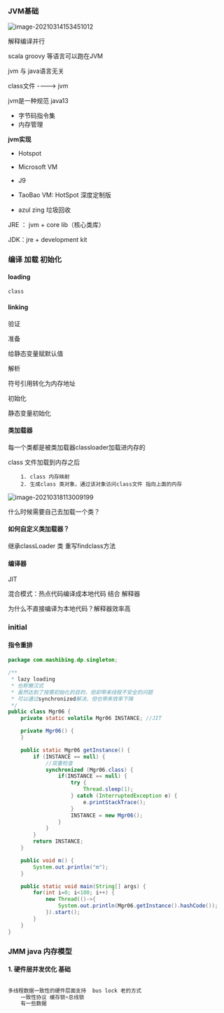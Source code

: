 ### JVM基础

![image-20210314153451012](/home/zhangeaky/.config/Typora/typora-user-images/image-20210314153451012.png)

解释编译并行

scala groovy 等语言可以跑在JVM

jvm 与 java语言无关

class文件 ----> jvm

jvm是一种规范 java13

- 字节码指令集
- 内存管理

**jvm实现**

- Hotspot
- Microsoft VM
- J9

- TaoBao VM: HotSpot 深度定制版

- azul zing 垃圾回收

JRE ： jvm + core lib（核心类库）

JDK：jre + development kit

### 编译 加载 初始化

#### loading

```
class
```

#### linking

验证

准备

给静态变量赋默认值

解析

符号引用转化为内存地址

初始化

静态变量初始化

#### 类加载器

每一个类都是被类加载器classloader加载进内存的

class 文件加载到内存之后

		1. class 内存映射
  		2. 生成class 类对象，通过该对象访问class文件 指向上面的内存

![image-20210318113009199](/home/zhangeaky/.config/Typora/typora-user-images/image-20210318113009199.png)

什么时候需要自己去加载一个类？

#### 如何自定义类加载器？

继承classLoader 类 重写findclass方法

#### 编译器

JIT

混合模式：热点代码编译成本地代码 结合 解释器

为什么不直接编译为本地代码？解释器效率高

### initial

#### 指令重排

```java
package com.mashibing.dp.singleton;

/**
 * lazy loading
 * 也称懒汉式
 * 虽然达到了按需初始化的目的，但却带来线程不安全的问题
 * 可以通过synchronized解决，但也带来效率下降
 */
public class Mgr06 {
    private static volatile Mgr06 INSTANCE; //JIT

    private Mgr06() {
    }

    public static Mgr06 getInstance() {
        if (INSTANCE == null) {
            //双重检查
            synchronized (Mgr06.class) {
                if(INSTANCE == null) {
                    try {
                        Thread.sleep(1);
                    } catch (InterruptedException e) {
                        e.printStackTrace();
                    }
                    INSTANCE = new Mgr06();
                }
            }
        }
        return INSTANCE;
    }

    public void m() {
        System.out.println("m");
    }

    public static void main(String[] args) {
        for(int i=0; i<100; i++) {
            new Thread(()->{
                System.out.println(Mgr06.getInstance().hashCode());
            }).start();
        }
    }
}

```

### JMM java 内存模型

#### 1. 硬件层并发优化 基础

```java

多线程数据一致性的硬件层面支持  bus lock 老的方式
    一致性协议 缓存锁+总线锁
    有一些数据
    


















```

